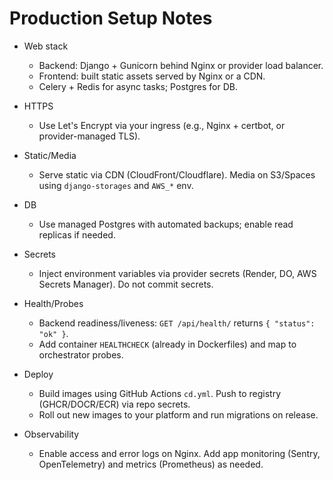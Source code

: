 # Production Setup Notes

- Web stack
  - Backend: Django + Gunicorn behind Nginx or provider load balancer.
  - Frontend: built static assets served by Nginx or a CDN.
  - Celery + Redis for async tasks; Postgres for DB.

- HTTPS
  - Use Let's Encrypt via your ingress (e.g., Nginx + certbot, or provider-managed TLS).

- Static/Media
  - Serve static via CDN (CloudFront/Cloudflare). Media on S3/Spaces using `django-storages` and `AWS_*` env.

- DB
  - Use managed Postgres with automated backups; enable read replicas if needed.

- Secrets
  - Inject environment variables via provider secrets (Render, DO, AWS Secrets Manager). Do not commit secrets.

- Health/Probes
  - Backend readiness/liveness: `GET /api/health/` returns `{ "status": "ok" }`.
  - Add container `HEALTHCHECK` (already in Dockerfiles) and map to orchestrator probes.

- Deploy
  - Build images using GitHub Actions `cd.yml`. Push to registry (GHCR/DOCR/ECR) via repo secrets.
  - Roll out new images to your platform and run migrations on release.

- Observability
  - Enable access and error logs on Nginx. Add app monitoring (Sentry, OpenTelemetry) and metrics (Prometheus) as needed.

